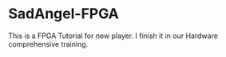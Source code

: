 # SadAngel-FPGA
This is a FPGA Tutorial for new player. I finish it in our Hardware comprehensive training.

